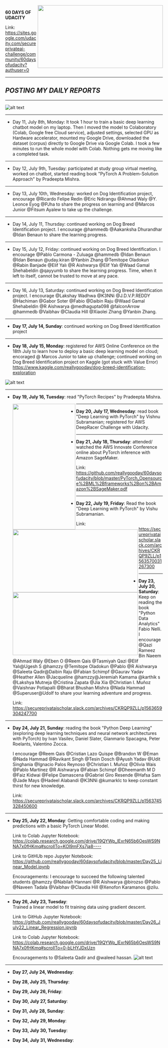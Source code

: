 
<img align="right" width="400" height="200" src="/image/ai.png">

**60 DAYS OF UDACITY** 

Link: https://sites.google.com/udacity.com/secureprivateai-challenge/community/60daysofudacity?authuser=0
____

## *POSTING MY DAILY REPORTS*
____
![alt text](/image/l.png)
____

- Day 11, July 8th, Monday:  It took 1 hour to train a basic deep learning chatbot model on my laptop. Then I moved the model to Colaboratory (Colab, Google free Cloud service), adjusted settings, selected GPU as Hardware accelerator, mounted my Google Drive, downloaded the dataset (corpus) directly to Google Drive via Google Colab. I took a few minutes to run the whole model with Colab. Nothing gets me moving like a completed task.

____
- Day 12, July 9th, Tuesday: participated at study group virtual meeting, worked on chatbot, started reading book "PyTorch A Problem-Solution Approach" by Pradeepta Mishra.

____
- Day 13, July 10th, Wednesday: worked on Dog Identification project, encourage @Ricardo Felipe Redin @Eric Ndirangu @Ahmad Waly @Y. Leonce Eyog  @PJha to share the progress on learning and @Marcos Junior @Fitsum Ayalew to take up the challenge.

____
- Day 14, July 11, Thursday: continued working on Dog Breed Identification project. I encourage @hammedb @Aakanksha Dhurandhar @Idan    Benaun to share the learning progress.
____

- Day 15, July 12, Friday: continued working on Dog Breed Identification. I encourage @Pablo Carmona - Zuluaga @hammedb @Idan Benaun @Idan Benaun @uday.kiran @Yanbin Zhang @Temitope Oladokun @Rabin Banjade @Elif Yalı @R Aishwarya @Elif Yalı @Waad Gamal Shehabeldin @qayyumb to share the learning progress. Time, when it left to itself, cannot be trusted to move at any pace.
____

- Day 16, July 13, Saturday: continued working on Dog Breed Identification project. I encourage @Lakshay Wadhwa @K3NNi @J.D.V.P.REDDY  @Hachiman @Gabor Soter @Fabio @Daibin Raju @Waad Gamal Shehabeldin @R Aishwarya @medhagupta098 @falconArrow @hammedb @Vaibhav @Claudia  Hill @Xiaolei Zhang @Yanbin Zhang.
____

- **Day 17, July 14, Sunday**: continued working on Dog Breed Identification project
____

- **Day 18, July 15, Monday**: registered for AWS Online Conference on the 18th July to learn how to deploy a basic deep learning model    on cloud; encoraged @ Marcos Junior to take up challenge; continued working on Dog Breed Identification project on Kaggle (got stuck    with Value Error) https://www.kaggle.com/reallygooday/dog-breed-identification-exploration


![alt text](/image/innovate.png)
____

- **Day 19, July 16, Tuesday**: read "PyTorch Recipes" by Pradeepta Mishra.

    <img align="left" width="200" height="400" src="/image/recipies.png">
____
- **Day 20, July 17, Wednesday**: 
  read book "Deep Learning with PyTorch" by Vishnu Subramanian;
  registered for AWS DeepRacer Challenge with Udacity.
  
  <img align="left" width="400" height="200" src="/image/racer.png">
____
- **Day 21, July 18, Thursday**: attended/ watched the AWS Innovate Conference online about PyTorch inference with Amazon SageMaker.

    Link: https://github.com/reallygooday/60daysofudacity/blob/master/PyTorch_Opensource%2BML%2Bframeworks%2Bon%2BAmazon%2BSageMaker.pdf

    <img align="left" width="400" height="200" src="/image/sagemaker.png">
____
- **Day 22, July 19, Friday**: Read the book "Deep Learning with PyTorch" by Vishu Subramanian.

    Link: https://secureprivataischolar.slack.com/archives/CKRQP9ZLL/p1563570031267300
____

- **Day 23, July 20, Saturday**: Keep on reading the book "Python Data Analytics" Fabio Nelli.
    I encourage @Qazi Rameez Bin Naeem @Ahmad Waly @Eben O @Reem Qais @Tasmiyah Qazi @Elif Yalı@Ugesh S @hamzzy @Temitope Oladokun        @Pablo @R Aishwarya @Saleeta Qadir@Daibin Raju @Fabian Schimpf @Gaurav Yadav @Heather Allen @Jacqueline @hamzzy@Jeremiah Kamama @karthik s @Lakshya Mutneja @Cristina Zapata @Jia Xia @Christian I. Muñoz @Vaishnav Potlapalli @Bharat Bhushan Mishra @Nada Hammad   @Superuser@Udolf to share your learning adventure and progress.
    
    Link: https://secureprivataischolar.slack.com/archives/CKRQP9ZLL/p1563659304247700
____

- **Day 24, July 21, Sunday**:  reading the book "Python Deep Learning" (exploring deep learning techniques and neural network architectures   with PyTorch)
    by Ivan Vasilev, Daniel Slater, Gianmario Spacagna, Peter Roelants, Valentino Zocca.
  
   I encourage @Reem Qais @Cristian Lazo Quispe @Brandon W @Eman @Nada Hammad @Ravikant Singh @Tesin Dosch @Ayush Yadav @Udit Singhania     @Ignacio Palos Reynoso @Christian I. Muñoz @Olivia Wais @Pablo Martínez @R Aishwarya @Fabian Schimpf @Dheemanth M D @Faiz Kidwai         @Felipe Damascena @Gabriel Giro Resende @Hafsa Sam @Jade Mays @Hadeel Alabandi @K3NNi @kumarklc to keep constant thirst for new         knowledge.
  
   Link: https://secureprivataischolar.slack.com/archives/CKRQP9ZLL/p1563745328450600
____

- **Day 25, July 22, Monday**:                                                                                                                 Getting comfortable coding and making predictions with a basic PyTorch Linear Model. 

    Link to Colab Jupyter Notebook:
    https://colab.research.google.com/drive/19QYWp_lExrN65b6OesWS9NNA7x0fHKmq#scrollTo=KOl9mFXs7ja8----
  
    Link to GitHUb repo Jupyter Notebook: 
    https://github.com/reallygooday/60daysofudacity/blob/master/Day25_Linear_Model.ipynb
  
    Encouragements: I encourage to succeed the following talented students @hamzzy @Nabilah Hannani @R Aishwarya @birozso @Pablo @Naveen     Tadala @Vaibhav     @Claudia Hill @Xenofon Karamanos @zilu.
____
- **Day 26, July 23, Tuesday**:  
    Trained a linear model to fit training data using gradient descent. 
    
    Link to GitHub Jupyter Notebook: https://github.com/reallygooday/60daysofudacity/blob/master/Day26_July22_Linear_Regression.ipynb  

    Link to Colab Jupyter Notebook:  https://colab.research.google.com/drive/19QYWp_lExrN65b6OesWS9NNA7x0fHKmq#scrollTo=0-bLHYJDxUzn
    
    Encouragements to @Saleeta Qadir and @waleed hassan.
![alt text](/image/lr.png)
____

- **Day 27, July 24, Wednesday**:  


- **Day 28, July 25, Thursday**:  


- **Day 29, July 26, Friday**:  


- **Day 30, July 27, Saturday**:  


- **Day 31, July 28, Sunday**:  


- **Day 32, July 29, Monday**:  


- **Day 33, July 30, Tuesday**:  


- **Day 34, July 31, Wednesday**:  







